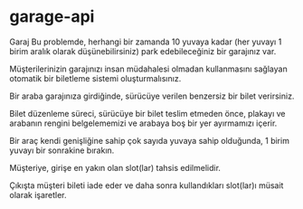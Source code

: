 # garage-api

Garaj
Bu problemde, herhangi bir zamanda 10 yuvaya kadar (her yuvayı 1 birim aralık olarak düşünebilirsiniz) park edebileceğiniz bir garajınız var.

Müşterilerinizin garajınızı insan müdahalesi olmadan kullanmasını sağlayan otomatik bir biletleme sistemi oluşturmalısınız.

Bir araba garajınıza girdiğinde, sürücüye verilen benzersiz bir bilet verirsiniz.

Bilet düzenleme süreci, sürücüye bir bilet teslim etmeden önce, plakayı ve arabanın rengini belgelememizi ve arabaya boş bir yer ayırmamızı içerir.

Bir araç kendi genişliğine sahip çok sayıda yuvaya sahip olduğunda, 1 birim yuvayı bir sonrakine bırakın.

Müşteriye, girişe en yakın olan slot(lar) tahsis edilmelidir.

Çıkışta müşteri bileti iade eder ve daha sonra kullandıkları slot(lar)ı müsait olarak işaretler. 